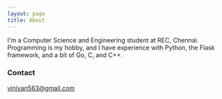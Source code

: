 ```yaml
---
layout: page
title: About
---
```


I'm a Computer Science and Engineering student at REC, Chennai. Programming is my hobby, and I have experience with Python, the Flask framework, and a bit of Go, C, and C++.

### Contact
[viniyan563@gmail.com](mailto:viniyan563@gmail.com)